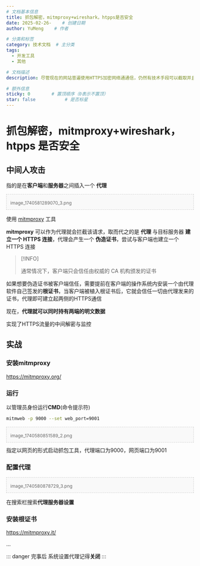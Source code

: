 ```yaml
---
# 文档基本信息
title: 抓包解密，mitmproxy+wireshark，htpps是否安全
date: 2025-02-26-    # 创建日期
author: YuMeng    # 作者

# 分类和标签
category: 技术文档  # 主分类
tags: 
  - 开发工具
  - 其他

# 文档描述
description: 尽管现在的网站普遍使用HTTPS加密网络通通信，仍然有技术手段可以截取并且解密数据

# 额外信息
sticky: 0        # 置顶顺序（0表示不置顶）
star: false           # 是否标星
---
```


<ReadingProgress/>

# 抓包解密，mitmproxy+wireshark，htpps 是否安全

## 中间人攻击

指的是在<span style="font-weight:bold;">客户端</span>和<span style="font-weight:bold;">服务器</span>之间插入一个 **代理**

<div class="custom-image-container" style="padding: 10px; border: 1px dashed #ccc; background: #f9f9f9; margin: 10px 0;">
<Picture src='/picture/抓包解密，mitmproxy+wireshark，htpps是否安全/image_1740581289070_3.png' alt='description'/> 
<div style="color: #666; font-size: 12px; margin-top: 5px;">image_1740581289070_3.png</div>
</div>

使用 [mitmproxy](https://mitmproxy.org/) 工具



**mitmproxy** 可以作为代理就会拦截该请求，取而代之的是 **代理** 与目标服务器 **建立一个 HTTPS 连接**，代理会产生一个 **伪造证书**，尝试与客户端也建立一个 HTTPS 连接

> [!INFO]
>
> 通常情况下，客户端只会信任由权威的 CA 机构颁发的证书

如果想要伪造证书被客户端信任，需要提前在客户端的操作系统内安装一个由代理软件自己签发的**根证书**，当客户端被植入根证书后，它就会信任一切由代理发来的证书，代理即可建立起两侧的HTTPS通信

现在，**代理就可以同时持有两端的明文数据**

实现了HTTPS流量的中间解密与监控

## 实战

### 安装mitmproxy

https://mitmproxy.org/

### 运行

以管理员身份运行**CMD**(命令提示符)

```sh
mitmweb -p 9000 --set web_port=9001
```

<div class="custom-image-container" style="padding: 10px; border: 1px dashed #ccc; background: #f9f9f9; margin: 10px 0;">
<Picture src='/picture/抓包解密，mitmproxy+wireshark，htpps是否安全/image_1740580851589_2.png' alt='description'/> 
<div style="color: #666; font-size: 12px; margin-top: 5px;">image_1740580851589_2.png</div>
</div>指定以网页的形式启动抓包工具，代理端口为9000，网页端口为9001



### 配置代理

<div class="custom-image-container" style="padding: 10px; border: 1px dashed #ccc; background: #f9f9f9; margin: 10px 0;">
<Picture src='/picture/抓包解密，mitmproxy+wireshark，htpps是否安全/image_1740580878729_3.png' alt='description'/> 
<div style="color: #666; font-size: 12px; margin-top: 5px;">image_1740580878729_3.png</div>
</div>


在搜索栏搜索**代理服务器设置**


### 安装根证书

https://mitmproxy.it/

...

::: danger
完事后 系统设置代理记得**关闭**
:::